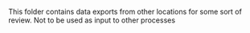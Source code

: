 This folder contains data exports from other locations for some sort of review. Not to be used as input to other processes